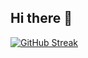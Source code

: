 ## Hi there 👋

[![GitHub Streak](https://streak-stats.demolab.com?user=XijianVu&theme=tokyonight&hide_border=true)](https://git.io/streak-stats)


<!--
**XijianVu/XijianVu** is a ✨ _special_ ✨ repository because its `README.md` (this file) appears on your GitHub profile.

Here are some ideas to get you started:

- 🔭 I’m currently working on ...
- 🌱 I’m currently learning ...
- 👯 I’m looking to collaborate on ...
- 🤔 I’m looking for help with ...
- 💬 Ask me about ...
- 📫 How to reach me: ...
- 😄 Pronouns: ...
- ⚡ Fun fact: ...
-->
